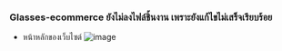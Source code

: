 ### **Glasses-ecommerce ยังไม่ลงไฟล์ชิ้นงาน เพราะยังแก้ไขไม่เสร็จเรียบร้อย**
- หน้าหลักของเว็บไซต์
![image](https://user-images.githubusercontent.com/32282316/188275009-33a71959-a133-4aaa-9719-85574602eb98.png)
